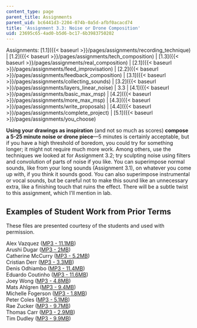 ```yaml
---
content_type: page
parent_title: Assignments
parent_uid: bc6441d3-2204-074b-0a5d-afbf0acacd74
title: 'Assignment 3.3: Noise or Drone Composition'
uid: 23695c65-4ad0-b5d6-bc17-6b3983750202
---
```


  

Assignments: [1.1]({{< baseurl >}}/pages/assignments/recording_technique) | [1.2]({{< baseurl >}}/pages/assignments/tech_composition) | [1.3]({{< baseurl >}}/pages/assignments/real_composition) | [2.1]({{< baseurl >}}/pages/assignments/feed_improvisation) | [2.2]({{< baseurl >}}/pages/assignments/feedback_composition) | [3.1]({{< baseurl >}}/pages/assignments/collecting_sounds) | [3.2]({{< baseurl >}}/pages/assignments/layers_linear_noise) | 3.3 | [4.1]({{< baseurl >}}/pages/assignments/basic_max_msp) | [4.2]({{< baseurl >}}/pages/assignments/more_max_msp) | [4.3]({{< baseurl >}}/pages/assignments/write_proposals) | [4.4]({{< baseurl >}}/pages/assignments/complete_project) | [5.1]({{< baseurl >}}/pages/assignments/you_choose)

  

**Using your drawings as inspiration** (and not so much as scores) **compose a 5-25 minute noise or drone piece**—5 minutes is certainly acceptable, but if you have a high threshold of boredom, you could try for something longer; it might not require much more work. Among others, use the techniques we looked at for Assignment 3.2; try sculpting noise using filters and convolution of parts of noise if you like. You can superimpose normal sounds, like from your long sounds (Assignment 3.1), on whatever you come up with, if you think it sounds good. You can also superimpose instrumental or vocal sounds, but be careful not to make this sound like an unnecessary extra, like a finishing touch that ruins the effect. There will be a subtle twist to this assignment, which I'll mention in lab.

Examples of Student Work from Prior Terms
-----------------------------------------

These files are presented courtesy of the students and used with permission.

Alex Vazquez ([MP3 - 11.1MB](/ans7870/21m/21m.361/s08/assignments/3.3/alex-3.3.mp3))  
Arushi Dugar ([MP3 - 2MB](/ans7870/21m/21m.361/s08/assignments/3.3/arushi-3.3.mp3))  
Catherine McCurry ([MP3 - 5.2MB](/ans7870/21m/21m.361/s08/assignments/3.3/catherine-3.3.mp3))  
Cristian Derr ([MP3 - 3.3MB](/ans7870/21m/21m.361/s08/assignments/3.3/cristian-3.3.mp3))  
Denis Odhiambo ([MP3 - 11.4MB](/ans7870/21m/21m.361/s08/assignments/3.3/denis-3.3.mp3))  
Eduardo Coutinho ([MP3 - 11.6MB](/ans7870/21m/21m.361/s08/assignments/3.3/eduardo-3.3.mp3))  
Joey Wong ([MP3 - 4.8MB](/ans7870/21m/21m.361/s08/assignments/3.3/joey-3.3.mp3))  
Mats Ahlgren ([MP3 - 9.4MB](/ans7870/21m/21m.361/s08/assignments/3.3/mats-3.3.mp3))  
Michelle Fogerson ([MP3 - 1.8MB](/ans7870/21m/21m.361/s08/assignments/3.3/michelle-3.3.mp3))  
Peter Coles ([MP3 - 5.1MB](/ans7870/21m/21m.361/s08/assignments/3.3/peter-3.3.mp3))  
Rae Zucker ([MP3 - 9.7MB](/ans7870/21m/21m.361/s08/assignments/3.3/rae-3.3.mp3))  
Thomas Carr ([MP3 - 2.9MB](/ans7870/21m/21m.361/s08/assignments/3.3/thomas-3.3.mp3))  
Tim Dudley ([MP3 - 9.9MB](/ans7870/21m/21m.361/s08/assignments/3.3/tim-3.3.mp3))